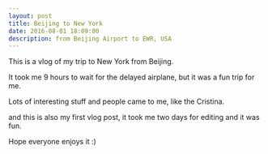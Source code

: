 ```yaml
---
layout: post
title: Beijing to New York
date: 2016-08-01 18:09:00
description: from Beijing Airport to EWR, USA
---
```



This is a vlog of my trip to New York from Beijing. 

It took me 9 hours to wait for the delayed airplane, but it was a fun trip for me. 

Lots of interesting stuff and people came to me, like the Cristina. 

and this is also my first vlog post, it took me two days for editing and it was
fun.

Hope everyone enjoys it :) 
